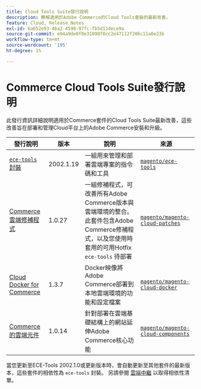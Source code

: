 ```yaml
---
title: Cloud Tools Suite發行說明
description: 瞭解適用於Adobe Commerce的Cloud Tools套裝的最新改善。
feature: Cloud, Release Notes
exl-id: 6a652e93-46a2-4590-97fc-fb5d114ece9a
source-git-commit: e04a9de8f0e31098f0cc2e47112f206c11a0e23b
workflow-type: tm+mt
source-wordcount: '195'
ht-degree: 1%

---
```


# Commerce Cloud Tools Suite發行說明

此發行資訊詳細說明適用於Commerce套件的Cloud Tools Suite最新改善，這些改善旨在部署和管理Cloud平台上的Adobe Commerce安裝和升級。

| 發行說明 | 版本 | 說明 | 來源 |
| ----------------- |-----------| ---------------------------------------- | --------------------------- |
| [`ece-tools` 封裝](ece-tools-package.md) | 2002.1.19 | 一組用來管理和部署雲端專案的指令碼和工具 | [`magento/ece-tools`](https://github.com/magento/ece-tools/tree/2002.1) |
| [Commerce雲端修補程式](cloud-patches.md) | 1.0.27 | 一組修補程式，可改善所有Adobe Commerce版本與雲端環境的整合。 此套件包含Adobe Commerce修補程式，以及您使用時套用的可用Hotfix `ece-tools` 待部署 | [`magento/magento-cloud-patches`](https://github.com/magento/magento-cloud-patches/tree/1.0.1) |
| [Cloud Docker for Commerce](cloud-docker.md) | 1.3.7 | Docker映像將Adobe Commerce部署到本地雲端環境的功能和設定檔案 | [`magento/magento-cloud-docker`](https://github.com/magento/magento-cloud-docker/tree/1.0) |
| [Commerce的雲端元件](cloud-components.md) | 1.0.14 | 針對部署在雲端基礎結構上的網站延伸Adobe Commerce核心功能 | [`magento/magento-cloud-components`](https://github.com/magento/magento-cloud-components/tree/1.0.2) |

當您更新至ECE-Tools 2002.1.0或更新版本時，會自動更新至其他套件的最新版本，這些套件的相依性為 `ece-tools` 封裝。 另請參閱 [雲端中繼](../development/overview.md#cloud-metapackage) 以取得相依性清單。
